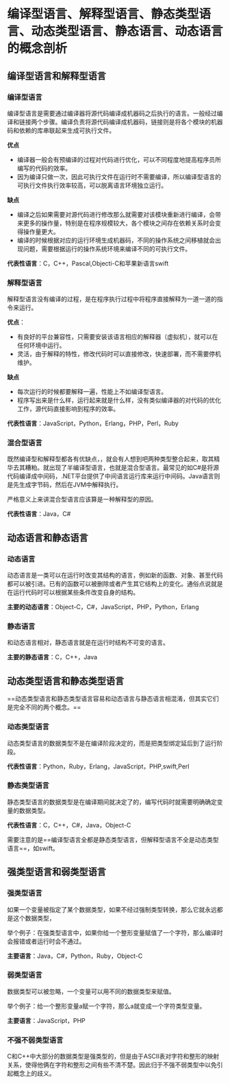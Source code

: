 # 编译型语言、解释型语言、静态类型语言、动态类型语言、静态语言、动态语言的概念剖析



## 编译型语言和解释型语言

### 编译型语言

编译型语言是需要通过编译器将源代码编译成机器码之后执行的语言。一般经过编译和链接两个步骤。编译负责将源代码编译成机器码，链接则是将各个模块的机器码和依赖的库串联起来生成可执行文件。

**优点**

- 编译器一般会有预编译的过程对代码进行优化，可以不同程度地提高程序员所编写的代码的效率。
- 因为编译只做一次，因此可执行文件在运行时不需要编译，所以编译型语言的可执行文件执行效率较高，可以脱离语言环境独立运行。

**缺点**

- 编译之后如果需要对源代码进行修改那么就需要对该模块重新进行编译，会带来更多的操作量，特别是在程序规模较大，各个模块之间存在依赖关系时会变得操作量更大。
- 编译的时候根据对应的运行环境生成机器码，不同的操作系统之间移植就会出现问题，需要根据运行的操作系统环境来编译不同的可执行文件。

**代表性语言**：C，C++，Pascal,Objecti-C和苹果新语言swift

### 解释型语言

解释型语言没有编译的过程，是在程序执行过程中将程序直接解释为一道一道的指令来运行。

**优点**：

- 有良好的平台兼容性，只需要安装该语言相应的解释器（虚拟机），就可以在任何环境中运行。
- 灵活，由于解释的特性，修改代码时可以直接修改，快速部署，而不需要停机维护。

**缺点**

- 每次运行的时候都要解释一遍，性能上不如编译型语言。
- 程序写出来是什么样，运行起来就是什么样，没有类似编译器的对代码的优化工作，源代码直接影响到程序的效率。

**代表性语言**：JavaScript，Python，Erlang，PHP，Perl，Ruby

### 混合型语言

既然编译型和解释型都各有优缺点，，就会有人想到吧两种类型整合起来，取其精华去其糟粕。就出现了半编译型语言，也就是混合型语言。最常见的如C#是将源代码编译成中间码，.NET平台提供了中间语言运行库来运行中间码。Java语言则是先生成字节码，然后在JVM中解释执行。

严格意义上来讲混合型语言应该算是一种解释型的原因。

**代表性语言**：Java，C#

## 动态语言和静态语言

### 动态语言

动态语言是一类可以在运行时改变其结构的语言，例如新的函数、对象、甚至代码都可以被引进。已有的函数可以被删除或者产生其它结构上的变化。通俗点说就是在运行代码时可以根据某些条件改变自身的结构。

**主要的动态语言**：Object-C，C#，JavaScript，PHP，Python，Erlang

### 静态语言

和动态语言相对，静态语言就是在运行时结构不可变的语言。

**主要的静态语言**：C，C++，Java

## 动态类型语言和静态类型语言

==动态类型语言和静态类型语言容易和动态语言与静态语言相混淆，但其实它们是完全不同的两个概念。==

### 动态类型语言

动态类型语言的数据类型不是在编译阶段决定的，而是把类型绑定延后到了运行阶段。

**代表性语言**：Python，Ruby，Erlang，JavaScript，PHP,swift,Perl

### 静态类型语言

静态类型语言的数据类型是在编译期间就决定了的，编写代码时就需要明确确定变量的数据类型。

**代表性语言**：C，C++，C#，Java，Object-C

需要注意的是==编译型语言全都是静态类型语言，但解释型语言不全是动态类型语言==，如swift。

## 强类型语言和弱类型语言

### 强类型语言

如果一个变量被指定了某个数据类型，如果不经过强制类型转换，那么它就永远都是这个数据类型，

举个例子：在强类型语言中，如果你给一个整形变量赋值了一个字符，那么编译时会报错或者运行时会不通过。

**主要语言**：Java，C#，Python，Ruby，Object-C

### 弱类型语言

数据类型可以被忽略，一个变量可以用不同的数据类型来赋值。

举个例子：给一个整形变量a赋一个字符，那么a就变成一个字符类型变量。

**主要语言**：JavaScript，PHP

### 不强不弱类型语言

C和C++中大部分的数据类型是强类型的，但是由于ASCII表对字符和整形的映射关系，使得他俩在字符和整形之间有些不清不楚。因此归于不强不弱类型中以免引起概念上的歧义。